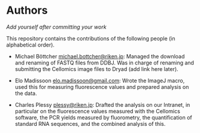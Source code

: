 Authors
=======

_Add yourself after committing your work_

This repository contains the contributions of the following people
(in alphabetical order).

 * Michael Böttcher <michael.bottcher@riken.jp>: Managed the download and renaming of FASTQ files from DDBJ. Was in charge of renaming and submitting the Cellomics image files to Dryad (add link here later).

 * Elo Madissoon <elo.madissoon@gmail.com>: Wrote the ImageJ macro, used this 
   for measuring fluorescence values and prepared analysis on the data.

 * Charles Plessy <plessy@riken.jp>: Drafted the analysis on our Intranet, in
   particular on the fluorescence values measured with the Cellomics software,
   the PCR yields measured by fluorometry, the quantification of standard RNA
   sequences, and the combined analysis of this.


